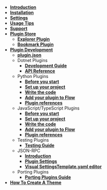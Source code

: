 - [**Introduction**](/README.md)
- [**Installation**](/installation.md)
- [**Settings**](/settings.md)
- [**Usage Tips**](/usage-tips.md)
- [**Support**](/support.md)
- [**Plugin Store**](https://www.flowlauncher.com/plugins/)
    - [**Explorer Plugin**](/plugin-explorer.md)
    - [**Bookmark Plugin**](/plugin-bookmark.md)
- [**Plugin Development**](/plugin-dev.md)
    - [**plugin.json**](/plugin.json.md)
    - Dotnet Plugins
      - [**Development Guide**](/develop-dotnet-plugins.md)
      - [**API Reference**](/API-Reference/Flow.Launcher.Plugin.md)
    - Python Plugins
      - [**Before you start**](/py-develop-plugins.md) 
      - [**Set up your project**](/py-setup-project.md)
      - [**Write the code**](/py-write-code.md)
      - [**Add your plugin to Flow**](/py-release-project.md)
      - [**Plugin references**](/py-plugin-references.md)
    - JavaScript/TypeScript Plugins
      - [**Before you start**](/nodejs-develop-plugins.md) 
      - [**Set up your project**](/nodejs-setup-project.md)
      - [**Write the code**](/nodejs-write-code.md)
      - [**Add your plugin to Flow**](/nodejs-release-project.md)
      - [**Plugin references**](/nodejs-plugin-references.md)
    - Testing Plugins
      - [**Testing Guide**](/testing.md)
    - JSON-RPC
      - [**Introduction**](/json-rpc.md)
      - [**Plugin Settings**](/json-rpc-settings.md)
      - [**Visual SettingsTemplate.yaml editor**](/json-rpc-visual-settingstemplate-editor.md)
    - Porting Plugins
      - [**Porting Plugins Guide**](/port-plugins.md)
- [**How To Create A Theme**](/how-to-create-a-theme.md)
